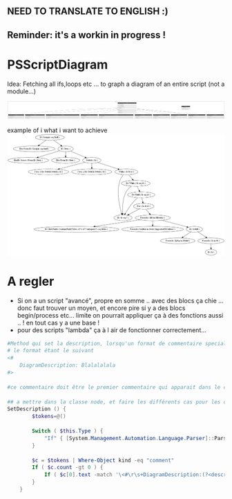 ## NEED TO TRANSLATE TO ENGLISH :)
## Reminder: it's a workin in progress !

# PSScriptDiagram
Idea: Fetching all ifs,loops etc ... to graph a diagram of an entire script (not a module...)

![plop](classes.png)

example of i what i want to achieve
![plopy](example.png)

# A regler
- Si on a un script "avancé", propre en somme .. avec des blocs ça chie ... donc  faut trouver un moyen, et encore pire si y a des blocs begin/process etc... limite on pourrait appliquer ça à des fonctions aussi .. !  en tout cas y a une base !
- pour des scripts "lambda" ça à l air de fonctionner correctement...

```powershell
#Method qui set la description, lorsqu'un format de commentaire special est utilisé
# le format étant le suivant
<#
    DiagramDescription: Blalalalala
#>

#ce commentaire doit être le premier commentaire qui apparait dans le corps du noeud

## a mettre dans la classe node, et faire les différents cas pour les différents type de node
SetDescription () {
        $tokens=@()
        
        Switch ( $this.Type ) {
            "If" { [System.Management.Automation.Language.Parser]::ParseInput($this.raw.Clauses[0].Item2.Extent.Text,[ref]$tokens,[ref]$null) }
        }
        
        $c = $tokens | Where-Object kind -eq "comment"
        If ( $c.count -gt 0 ) {
            If ( $c[0].text -match '\<#\r\s+DiagramDescription:(?<description> .+)\r\s+#\>' ) { $this.Description = $Matches.description.Trim() }
        }
    }
```
